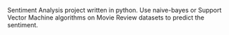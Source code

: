 Sentiment Analysis project written in python. Use naive-bayes or Support Vector Machine algorithms on Movie Review datasets to predict the sentiment.
